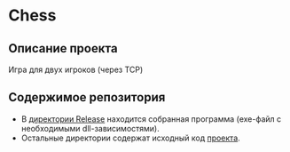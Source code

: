 # Chess
## Описание проекта
Игра для двух игроков (через TCP)
## Содержимое репозитория
- В [директории Release](https://github.com/TheImageForceCorrection/Chess/tree/main/Release) находится собранная программа (exe-файл с необходимыми dll-зависимостями).
- Остальные директории содержат исходный код [проекта](https://github.com/TheImageForceCorrection/Chess).
